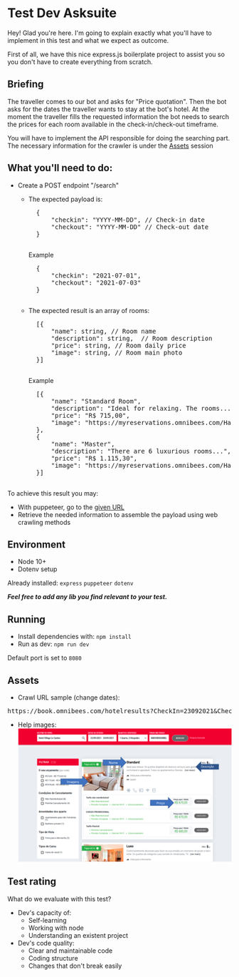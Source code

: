 # Test Dev Asksuite

Hey! Glad you're here.
I'm going to explain exactly what you'll have to implement in this test and what we expect as outcome.

First of all, we have this nice express.js boilerplate project to assist you so you don't have to create everything from scratch.

## Briefing
The traveller comes to our bot and asks for "Price quotation". Then the bot asks for the dates the traveller wants to 
stay at the bot's hotel.
At the moment the traveller fills the requested information the bot needs to search the prices for each room available in the check-in/check-out 
timeframe.

You will have to implement the API responsible for doing the searching part.
The necessary information for the crawler is under the [Assets](#assets) session

## What you'll need to do:
* Create a POST endpoint "/search"
    * The expected payload is:
    
        <pre>
        {
            "checkin": "YYYY-MM-DD", // Check-in date
            "checkout": "YYYY-MM-DD" // Check-out date
        }
        </pre>
        
       Example
       
        <pre>
        {
            "checkin": "2021-07-01", 
            "checkout": "2021-07-03"
        }
        </pre>
        
    * The expected result is an array of rooms:
    
        <pre>
        [{
            "name": string, // Room name
            "description": string,  // Room description
            "price": string, // Room daily price
            "image": string, // Room main photo
        }]
        </pre>
        
        Example
        
        <pre>
        [{
            "name": "Standard Room",
            "description": "Ideal for relaxing. The rooms...", 
            "price": "R$ 715,00",
            "image": "https://myreservations.omnibees.com/Handlers/ImageLoader.ashx?sz=250x166&imageID=189952.jpg",
        },
        {
            "name": "Master",
            "description": "There are 6 luxurious rooms...", 
            "price": "R$ 1.115,30",
            "image": "https://myreservations.omnibees.com/Handlers/ImageLoader.ashx?sz=250x166&imageID=192355.jpg",
        }]
        </pre>
        
To achieve this result you may:

* With puppeteer, go to the [given URL](#assets)
* Retrieve the needed information to assemble the payload using web crawling methods

## Environment
* Node 10+
* Dotenv setup

Already installed: `express` `puppeteer` `dotenv`

**_Feel free to add any lib you find relevant to your test._**


## Running
* Install dependencies with: `npm install`
* Run as dev: `npm run dev`

Default port is set to `8080`

## Assets
* Crawl URL sample (change dates): 
<pre>https://book.omnibees.com/hotelresults?CheckIn=23092021&CheckOut=24092021&Code=AMIGODODANIEL&NRooms=1&_askSI=d34b1c89-78d2-45f3-81ac-4af2c3edb220&ad=2&ag=-&c=2983&ch=0&diff=false&group_code=&lang=pt-BR&loyality_card=&utm_source=asksuite&q=5462#show-more-hotel-button</pre>
* Help images:
![sample_1](assets/sample_1.png)

## Test rating
What do we evaluate with this test?

* Dev's capacity of:
    * Self-learning
    * Working with node
    * Understanding an existent project
* Dev's code quality:
    * Clear and maintainable code
    * Coding structure
    * Changes that don't break easily

